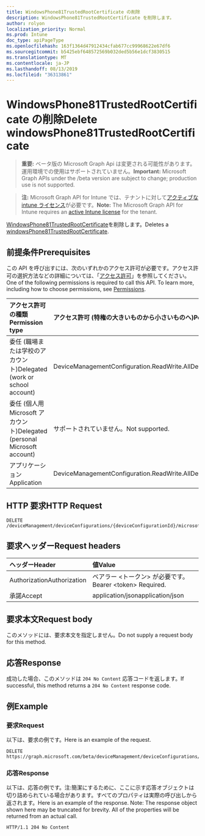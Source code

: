 ```yaml
---
title: WindowsPhone81TrustedRootCertificate の削除
description: WindowsPhone81TrustedRootCertificate を削除します。
author: rolyon
localization_priority: Normal
ms.prod: Intune
doc_type: apiPageType
ms.openlocfilehash: 163f1364d47912434cfab677cc99968622e67df6
ms.sourcegitcommit: b5425ebf648572569b032ded5b56e1dcf3830515
ms.translationtype: MT
ms.contentlocale: ja-JP
ms.lasthandoff: 08/13/2019
ms.locfileid: "36313861"
---
```

# <a name="delete-windowsphone81trustedrootcertificate"></a><span data-ttu-id="b5daa-103">WindowsPhone81TrustedRootCertificate の削除</span><span class="sxs-lookup"><span data-stu-id="b5daa-103">Delete windowsPhone81TrustedRootCertificate</span></span>

> <span data-ttu-id="b5daa-104">**重要:** ベータ版の Microsoft Graph Api は変更される可能性があります。運用環境での使用はサポートされていません。</span><span class="sxs-lookup"><span data-stu-id="b5daa-104">**Important:** Microsoft Graph APIs under the /beta version are subject to change; production use is not supported.</span></span>

> <span data-ttu-id="b5daa-105">**注:** Microsoft Graph API for Intune では、テナントに対して[アクティブな intune ライセンス](https://go.microsoft.com/fwlink/?linkid=839381)が必要です。</span><span class="sxs-lookup"><span data-stu-id="b5daa-105">**Note:** The Microsoft Graph API for Intune requires an [active Intune license](https://go.microsoft.com/fwlink/?linkid=839381) for the tenant.</span></span>

<span data-ttu-id="b5daa-106">[WindowsPhone81TrustedRootCertificate](../resources/intune-deviceconfig-windowsphone81trustedrootcertificate.md)を削除します。</span><span class="sxs-lookup"><span data-stu-id="b5daa-106">Deletes a [windowsPhone81TrustedRootCertificate](../resources/intune-deviceconfig-windowsphone81trustedrootcertificate.md).</span></span>

## <a name="prerequisites"></a><span data-ttu-id="b5daa-107">前提条件</span><span class="sxs-lookup"><span data-stu-id="b5daa-107">Prerequisites</span></span>
<span data-ttu-id="b5daa-p101">この API を呼び出すには、次のいずれかのアクセス許可が必要です。アクセス許可の選択方法などの詳細については、「[アクセス許可](/graph/permissions-reference)」を参照してください。</span><span class="sxs-lookup"><span data-stu-id="b5daa-p101">One of the following permissions is required to call this API. To learn more, including how to choose permissions, see [Permissions](/graph/permissions-reference).</span></span>

|<span data-ttu-id="b5daa-110">アクセス許可の種類</span><span class="sxs-lookup"><span data-stu-id="b5daa-110">Permission type</span></span>|<span data-ttu-id="b5daa-111">アクセス許可 (特権の大きいものから小さいものへ)</span><span class="sxs-lookup"><span data-stu-id="b5daa-111">Permissions (from most to least privileged)</span></span>|
|:---|:---|
|<span data-ttu-id="b5daa-112">委任 (職場または学校のアカウント)</span><span class="sxs-lookup"><span data-stu-id="b5daa-112">Delegated (work or school account)</span></span>|<span data-ttu-id="b5daa-113">DeviceManagementConfiguration.ReadWrite.All</span><span class="sxs-lookup"><span data-stu-id="b5daa-113">DeviceManagementConfiguration.ReadWrite.All</span></span>|
|<span data-ttu-id="b5daa-114">委任 (個人用 Microsoft アカウント)</span><span class="sxs-lookup"><span data-stu-id="b5daa-114">Delegated (personal Microsoft account)</span></span>|<span data-ttu-id="b5daa-115">サポートされていません。</span><span class="sxs-lookup"><span data-stu-id="b5daa-115">Not supported.</span></span>|
|<span data-ttu-id="b5daa-116">アプリケーション</span><span class="sxs-lookup"><span data-stu-id="b5daa-116">Application</span></span>|<span data-ttu-id="b5daa-117">DeviceManagementConfiguration.ReadWrite.All</span><span class="sxs-lookup"><span data-stu-id="b5daa-117">DeviceManagementConfiguration.ReadWrite.All</span></span>|

## <a name="http-request"></a><span data-ttu-id="b5daa-118">HTTP 要求</span><span class="sxs-lookup"><span data-stu-id="b5daa-118">HTTP Request</span></span>
<!-- {
  "blockType": "ignored"
}
-->
``` http
DELETE /deviceManagement/deviceConfigurations/{deviceConfigurationId}/microsoft.graph.windowsPhone81VpnConfiguration/identityCertificate/microsoft.graph.windowsPhone81SCEPCertificateProfile/rootCertificate
```

## <a name="request-headers"></a><span data-ttu-id="b5daa-119">要求ヘッダー</span><span class="sxs-lookup"><span data-stu-id="b5daa-119">Request headers</span></span>
|<span data-ttu-id="b5daa-120">ヘッダー</span><span class="sxs-lookup"><span data-stu-id="b5daa-120">Header</span></span>|<span data-ttu-id="b5daa-121">値</span><span class="sxs-lookup"><span data-stu-id="b5daa-121">Value</span></span>|
|:---|:---|
|<span data-ttu-id="b5daa-122">Authorization</span><span class="sxs-lookup"><span data-stu-id="b5daa-122">Authorization</span></span>|<span data-ttu-id="b5daa-123">ベアラー &lt;トークン&gt; が必要です。</span><span class="sxs-lookup"><span data-stu-id="b5daa-123">Bearer &lt;token&gt; Required.</span></span>|
|<span data-ttu-id="b5daa-124">承諾</span><span class="sxs-lookup"><span data-stu-id="b5daa-124">Accept</span></span>|<span data-ttu-id="b5daa-125">application/json</span><span class="sxs-lookup"><span data-stu-id="b5daa-125">application/json</span></span>|

## <a name="request-body"></a><span data-ttu-id="b5daa-126">要求本文</span><span class="sxs-lookup"><span data-stu-id="b5daa-126">Request body</span></span>
<span data-ttu-id="b5daa-127">このメソッドには、要求本文を指定しません。</span><span class="sxs-lookup"><span data-stu-id="b5daa-127">Do not supply a request body for this method.</span></span>

## <a name="response"></a><span data-ttu-id="b5daa-128">応答</span><span class="sxs-lookup"><span data-stu-id="b5daa-128">Response</span></span>
<span data-ttu-id="b5daa-129">成功した場合、このメソッドは `204 No Content` 応答コードを返します。</span><span class="sxs-lookup"><span data-stu-id="b5daa-129">If successful, this method returns a `204 No Content` response code.</span></span>

## <a name="example"></a><span data-ttu-id="b5daa-130">例</span><span class="sxs-lookup"><span data-stu-id="b5daa-130">Example</span></span>

### <a name="request"></a><span data-ttu-id="b5daa-131">要求</span><span class="sxs-lookup"><span data-stu-id="b5daa-131">Request</span></span>
<span data-ttu-id="b5daa-132">以下は、要求の例です。</span><span class="sxs-lookup"><span data-stu-id="b5daa-132">Here is an example of the request.</span></span>
``` http
DELETE https://graph.microsoft.com/beta/deviceManagement/deviceConfigurations/{deviceConfigurationId}/microsoft.graph.windowsPhone81VpnConfiguration/identityCertificate/microsoft.graph.windowsPhone81SCEPCertificateProfile/rootCertificate
```

### <a name="response"></a><span data-ttu-id="b5daa-133">応答</span><span class="sxs-lookup"><span data-stu-id="b5daa-133">Response</span></span>
<span data-ttu-id="b5daa-p102">以下は、応答の例です。注:簡潔にするために、ここに示す応答オブジェクトは切り詰められている場合があります。すべてのプロパティは実際の呼び出しから返されます。</span><span class="sxs-lookup"><span data-stu-id="b5daa-p102">Here is an example of the response. Note: The response object shown here may be truncated for brevity. All of the properties will be returned from an actual call.</span></span>
``` http
HTTP/1.1 204 No Content
```






